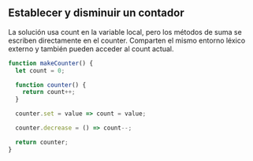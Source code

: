 ## Establecer y disminuir un contador

La solución usa count en la variable local, pero los métodos de suma se escriben directamente en el counter. Comparten el mismo entorno léxico externo y también pueden acceder al count actual.

````js
function makeCounter() {
  let count = 0;

  function counter() {
    return count++;
  }

  counter.set = value => count = value;

  counter.decrease = () => count--;

  return counter;
}
````
